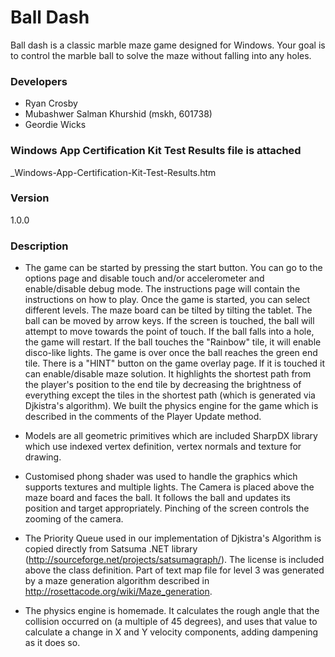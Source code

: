 # Ball Dash
Ball dash is a classic marble maze game designed for Windows. Your goal is to control the marble ball to solve the maze without falling into any holes.

### Developers
* Ryan Crosby
* Mubashwer Salman Khurshid (mskh, 601738)
* Geordie Wicks

### Windows App Certification Kit Test Results file is attached
_Windows-App-Certification-Kit-Test-Results.htm

### Version
1.0.0

### Description
* The game can be started by pressing the start button. You can go to the options page and disable touch and/or accelerometer and enable/disable debug mode. The instructions page will contain the instructions on how to play. Once the game is started, you can select different levels. The maze board can be tilted by tilting the tablet. The ball can be moved by arrow keys. If the screen is touched, the ball will attempt to move towards the point of touch. If the ball falls into a hole, the game will restart. If the ball touches the "Rainbow" tile, it will enable disco-like lights. The game is over once the ball reaches the green end tile. There is a "HINT" button on the game overlay page. If it is touched it can enable/disable maze solution. It highlights the shortest path from the player's position to the end tile by decreasing the brightness of everything except the tiles in the shortest path (which is generated via Djkistra's algorithm). We built the physics engine for the game which is described in the comments of the Player Update method.

* Models are all geometric primitives which are included SharpDX library which use indexed vertex definition, vertex normals and texture for drawing.

* Customised phong shader was used to handle the graphics which supports textures and multiple lights. The Camera is placed above the maze board and faces the ball. It follows the ball and updates its position and target appropriately. Pinching of the screen controls the zooming of the camera. 

* The Priority Queue used in our implementation of Djkistra's Algorithm is copied directly from Satsuma .NET library (http://sourceforge.net/projects/satsumagraph/). The license is included above the class definition. Part of text map file for level 3 was generated by a maze generation algorithm described in http://rosettacode.org/wiki/Maze_generation.

* The physics engine is homemade. It calculates the rough angle that the collision occurred on (a multiple of 45 degrees), and uses that value to calculate a change in X and Y velocity components, adding dampening as it does so.
